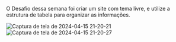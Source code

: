 O Desafio dessa semana foi criar um site com tema livre, e utilize a estrutura de tabela para organizar as informações.


![Captura de tela de 2024-04-15 21-20-21](https://github.com/gustaavoosantos/Desafio-11-e-12/assets/163207767/dbd552ee-6a2d-474c-b821-3215a5e594b4)
![Captura de tela de 2024-04-15 21-20-27](https://github.com/gustaavoosantos/Desafio-11-e-12/assets/163207767/85f2d946-3c9d-4e27-987f-ad0f619b386c)
